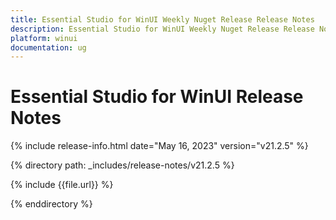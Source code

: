 ```yaml
---
title: Essential Studio for WinUI Weekly Nuget Release Release Notes  
description: Essential Studio for WinUI Weekly Nuget Release Release Notes  
platform: winui
documentation: ug
---
```


# Essential Studio for WinUI  Release Notes  

{% include release-info.html date="May 16, 2023"  version="v21.2.5" %} 

{% directory path: _includes/release-notes/v21.2.5 %}

{% include {{file.url}} %}

{% enddirectory %}